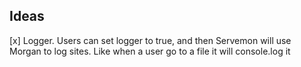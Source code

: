 ## Ideas

[x] Logger. Users can set logger to true, and then Servemon will use Morgan to log sites. Like when a user go to a file it will console.log it
